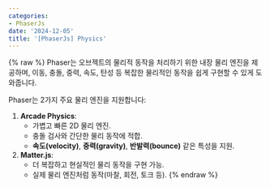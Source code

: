 ```yaml
---
categories:
- PhaserJs
date: '2024-12-05'
title: '[PhaserJs] Physics'
---
```


{% raw %}
Phaser는 오브젝트의 물리적 동작을 처리하기 위한 내장 물리 엔진을 제공하며, 이동, 충돌, 중력, 속도, 탄성 등 복잡한 물리적인 동작을 쉽게 구현할 수 있게 도와줍니다.

Phaser는 2가지 주요 물리 엔진을 지원합니다:
1. **Arcade Physics**:
    - 가볍고 빠른 2D 물리 엔진.
    - 충돌 검사와 간단한 물리 동작에 적합.
    - **속도(velocity)**, **중력(gravity)**, **반발력(bounce)** 같은 특성을 지원.
2. **Matter.js**:
    -   더 복잡하고 현실적인 물리 동작을 구현 가능.
    -   실제 물리 엔진처럼 동작(마찰, 회전, 토크 등).
{% endraw %}